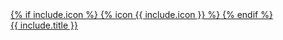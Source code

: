 <a href="{{ include.url }}">
  <div class="bg-sc-gray-5 rounded-lg text-center h-32 flex justify-center items-center group transition hover:shadow-lg">
    <div>
      <div class="h-9 flex justify-center mb-3">
        {% if include.icon %}
          {% icon {{ include.icon }} %}
        {% endif %}
      </div>
      <span class="group-hover:text-sc-blue-1 ">{{ include.title }}</span>
    </div>
  </div>
</a>
